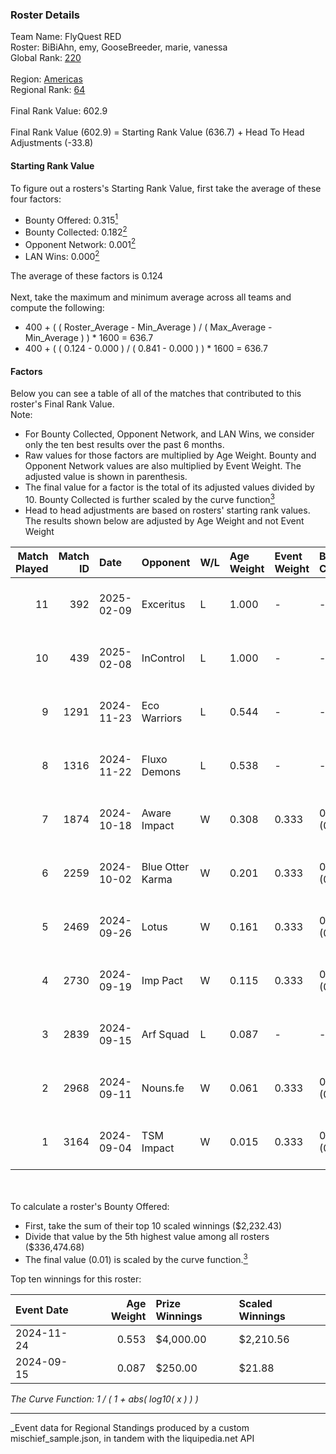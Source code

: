 ### Roster Details<br />
Team Name: FlyQuest RED<br />
Roster: BiBiAhn, emy, GooseBreeder, marie, vanessa<br />
Global Rank: [220](../../standings_global_2025_03_01.md)<br />
<br />
Region: [Americas]( ../../standings_americas_2025_03_01.md)<br />
Regional Rank: [64]( ../../standings_americas_2025_03_01.md)<br />
<br />
Final Rank Value:  602.9<br />
<br />
Final Rank Value (602.9) = Starting Rank Value (636.7) + Head To Head Adjustments (-33.8)<br />

#### Starting Rank Value<br />
To figure out a rosters's Starting Rank Value, first take the average of these four factors:<br />
- Bounty Offered: 0.315[<sup>1</sup>](#table2)
- Bounty Collected: 0.182[<sup>2</sup>](#table1)
- Opponent Network: 0.001[<sup>2</sup>](#table1)
- LAN Wins: 0.000[<sup>2</sup>](#table1)

The average of these factors is 0.124<br />
<br />
Next, take the maximum and minimum average across all teams and compute the following:<br />
- 400 + ( ( Roster_Average - Min_Average ) / ( Max_Average - Min_Average ) ) * 1600 = 636.7
- 400 + ( ( 0.124 - 0.000 ) / ( 0.841 - 0.000 ) ) * 1600 = 636.7


#### Factors<br />
Below you can see a table of all of the matches that contributed to this roster's Final Rank Value.<br />
Note:<br />

- For Bounty Collected, Opponent Network, and LAN Wins, we consider only the ten best results over the past 6 months.
- Raw values for those factors are multiplied by Age Weight. Bounty and Opponent Network values are also multiplied by Event Weight. The adjusted value is shown in parenthesis.
- The final value for a factor is the total of its adjusted values divided by 10. Bounty Collected is further scaled by the curve function[<sup>3</sup>](#curveFunction)
- Head to head adjustments are based on rosters' starting rank values. The results shown below are adjusted by Age Weight and not Event Weight
<span id="table1"></span><br />


| Match Played | Match ID | Date       | Opponent         | W/L | Age Weight | Event Weight | Bounty Collected | Opponent Network | LAN Wins  | H2H Adj. | Roster                                      |
| -: | -: | :- | :- | :- | :- | :- | :- | :- | :- | -: | :- |
|           11 |      392 | 2025-02-09 | Exceritus        | L   | 1.000      | -            | -                | -                | -         |   -16.81 | BiBiAhn, emy, GooseBreeder, marie, vanessa  |
|           10 |      439 | 2025-02-08 | InControl        | L   | 1.000      | -            | -                | -                | -         |   -15.93 | BiBiAhn, emy, GooseBreeder, marie, vanessa  |
|            9 |     1291 | 2024-11-23 | Eco Warriors     | L   | 0.544      | -            | -                | -                | -         |    -5.14 | BiBiAhn, emy, GooseBreeder, Kaoday, vanessa |
|            8 |     1316 | 2024-11-22 | Fluxo Demons     | L   | 0.538      | -            | -                | -                | -         |    -6.18 | BiBiAhn, emy, GooseBreeder, Kaoday, vanessa |
|            7 |     1874 | 2024-10-18 | Aware Impact     | W   | 0.308      | 0.333        | 0.001 (0.000)    | 0.010 (0.001)    | 0 (0.000) |     4.16 | BiBiAhn, emy, GooseBreeder, Kaoday, vanessa |
|            6 |     2259 | 2024-10-02 | Blue Otter Karma | W   | 0.201      | 0.333        | 0.001 (0.000)    | 0.008 (0.001)    | 0 (0.000) |     2.76 | BiBiAhn, emy, GooseBreeder, Kaoday, vanessa |
|            5 |     2469 | 2024-09-26 | Lotus            | W   | 0.161      | 0.333        | 0.001 (0.000)    | 0.004 (0.000)    | 0 (0.000) |     2.20 | BiBiAhn, emy, GooseBreeder, Kaoday, vanessa |
|            4 |     2730 | 2024-09-19 | Imp Pact         | W   | 0.115      | 0.333        | 0.002 (0.000)    | 0.041 (0.002)    | 0 (0.000) |     1.68 | BiBiAhn, emy, GooseBreeder, Kaoday, vanessa |
|            3 |     2839 | 2024-09-15 | Arf Squad        | L   | 0.087      | -            | -                | -                | -         |    -1.58 | BiBiAhn, emy, GooseBreeder, Kaoday, vanessa |
|            2 |     2968 | 2024-09-11 | Nouns.fe         | W   | 0.061      | 0.333        | 0.001 (0.000)    | 0.091 (0.002)    | 0 (0.000) |     0.88 | BiBiAhn, emy, GooseBreeder, Kaoday, vanessa |
|            1 |     3164 | 2024-09-04 | TSM Impact       | W   | 0.015      | 0.333        | 0.001 (0.000)    | 0.029 (0.000)    | 0 (0.000) |     0.21 | BiBiAhn, emy, GooseBreeder, Kaoday, vanessa |

<br />
<span id="table2"></span><br />
To calculate a roster's Bounty Offered:<br />

- First, take the sum of their top 10 scaled winnings ($2,232.43)
- Divide that value by the 5th highest value among all rosters ($336,474.68)
- The final value (0.01) is scaled by the curve function.[<sup>3</sup>](#curveFunction)

Top ten winnings for this roster:<br />

| Event Date | Age Weight | Prize Winnings | Scaled Winnings |
| :- | -: | :- | :- |
| 2024-11-24 |      0.553 | $4,000.00      | $2,210.56       |
| 2024-09-15 |      0.087 | $250.00        | $21.88          |


<span id="curveFunction"></span>_The Curve Function: 1 / ( 1 + abs( log10( x ) ) )_<br />

---
_Event data for Regional Standings produced by a custom mischief_sample.json, in tandem with the liquipedia.net API<br />
